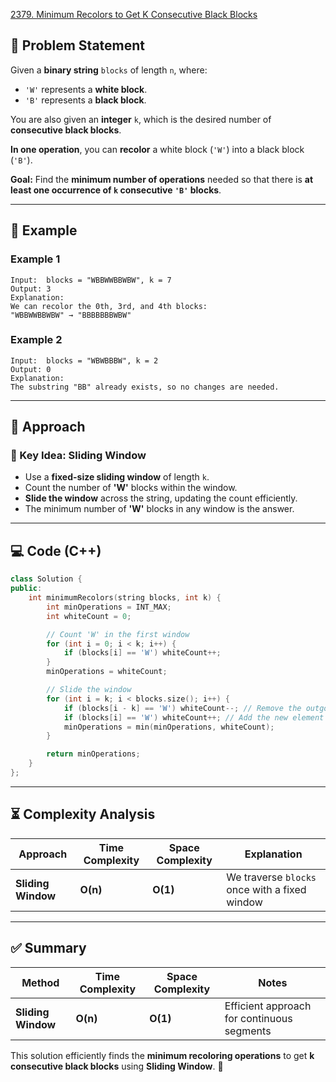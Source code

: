 [2379. Minimum Recolors to Get K Consecutive Black Blocks](https://leetcode.com/problems/minimum-recolors-to-get-k-consecutive-black-blocks/description/?envType=daily-question&envId=2025-03-08)


## **📌 Problem Statement**
Given a **binary string** `blocks` of length `n`, where:
- `'W'` represents a **white block**.
- `'B'` represents a **black block**.

You are also given an **integer** `k`, which is the desired number of **consecutive black blocks**.

**In one operation**, you can **recolor** a white block (`'W'`) into a black block (`'B'`).

**Goal:** Find the **minimum number of operations** needed so that there is **at least one occurrence of `k` consecutive `'B'` blocks**.

---

## **🔹 Example**
### **Example 1**
```
Input:  blocks = "WBBWWBBWBW", k = 7
Output: 3
Explanation:
We can recolor the 0th, 3rd, and 4th blocks:
"WBBWWBBWBW" → "BBBBBBBWBW"
```

### **Example 2**
```
Input:  blocks = "WBWBBBW", k = 2
Output: 0
Explanation:
The substring "BB" already exists, so no changes are needed.
```

---

## **🚀 Approach**
### **🔑 Key Idea: Sliding Window**
- Use a **fixed-size sliding window** of length `k`.
- Count the number of **'W'** blocks within the window.
- **Slide the window** across the string, updating the count efficiently.
- The minimum number of **'W'** blocks in any window is the answer.

---

## **💻 Code (C++)**
```cpp
class Solution {
public:
    int minimumRecolors(string blocks, int k) {
        int minOperations = INT_MAX;
        int whiteCount = 0;

        // Count 'W' in the first window
        for (int i = 0; i < k; i++) {
            if (blocks[i] == 'W') whiteCount++;
        }
        minOperations = whiteCount;

        // Slide the window
        for (int i = k; i < blocks.size(); i++) {
            if (blocks[i - k] == 'W') whiteCount--; // Remove the outgoing element
            if (blocks[i] == 'W') whiteCount++; // Add the new element
            minOperations = min(minOperations, whiteCount);
        }

        return minOperations;
    }
};
```

---

## **⏳ Complexity Analysis**
| Approach        | Time Complexity | Space Complexity | Explanation |
|----------------|---------------|----------------|-------------|
| **Sliding Window** | **O(n)** | **O(1)** | We traverse `blocks` once with a fixed window |

---

## **✅ Summary**
| Method | Time Complexity | Space Complexity | Notes |
|--------|---------------|----------------|----------------|
| **Sliding Window** | **O(n)** | **O(1)** | Efficient approach for continuous segments |

This solution efficiently finds the **minimum recoloring operations** to get **k consecutive black blocks** using **Sliding Window**. 🚀
